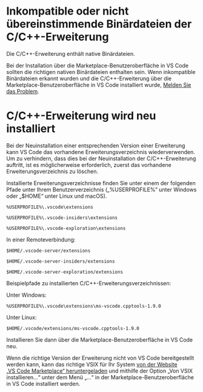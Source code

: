 <html><head></head><body><h1 data-loc-id="incompatible.extension.heading">Inkompatible oder nicht übereinstimmende Binärdateien der C/C++-Erweiterung</h1>

<p data-loc-id="incompat.extension.text1">Die C/C++-Erweiterung enthält native Binärdateien.</p>

<p data-loc-id="incompat.extension.text2">Bei der Installation über die Marketplace-Benutzeroberfläche in VS&nbsp;Code sollten die richtigen nativen Binärdateien enthalten sein. Wenn inkompatible Binärdateien erkannt wurden und die C/C++-Erweiterung über die Marketplace-Benutzeroberfläche in VS&nbsp;Code installiert wurde, <a href="https://github.com/microsoft/vscode/issues/new?assignees=&amp;labels=&amp;template=bug_report.md" data-loc-id="bug.report.link.title">Melden Sie das Problem</a>.</p>

<h1 data-loc-id="reinstalling.extension.heading">C/C++-Erweiterung wird neu installiert</h1>

<p data-loc-id="reinstall.extension.text1">Bei der Neuinstallation einer entsprechenden Version einer Erweiterung kann VS&nbsp;Code das vorhandene Erweiterungsverzeichnis wiederverwenden. Um zu verhindern, dass dies bei der Neuinstallation der C/C++-Erweiterung auftritt, ist es möglicherweise erforderlich, zuerst das vorhandene Erweiterungsverzeichnis zu löschen.</p>

<p data-loc-id="reinstall.extension.text2">Installierte Erweiterungsverzeichnisse finden Sie unter einem der folgenden Pfade unter Ihrem Benutzerverzeichnis („%USERPROFILE%“ unter Windows oder „$HOME“ unter Linux und macOS).</p>

<pre><code class="lang-bash">%USERPROFILE%\.vscode\extensions</code></pre>
<pre><code class="lang-bash">%USERPROFILE%\.vscode-insiders\extensions</code></pre>
<pre><code class="lang-bash">%USERPROFILE%\.vscode-exploration\extensions</code></pre>

<p data-loc-id="reinstall.extension.text3">In einer Remoteverbindung:</p>
<pre><code class="lang-bash">$HOME/.vscode-server/extensions</code></pre>
<pre><code class="lang-bash">$HOME/.vscode-server-insiders/extensions</code></pre>
<pre><code class="lang-bash">$HOME/.vscode-server-exploration/extensions</code></pre>

<p data-loc-id="reinstall.extension.text4">Beispielpfade zu installierten C/C++-Erweiterungsverzeichnissen:</p>

<p data-loc-id="reinstall.extension.text5">Unter Windows:</p>
<pre><code class="lang-bash">%USERPROFILE%\.vscode\extensions\ms-vscode.cpptools-1.9.0</code></pre>

<p data-loc-id="reinstall.extension.text6">Unter Linux:</p>
<pre><code class="lang-bash">$HOME/.vscode/extensions/ms-vscode.cpptools-1.9.0</code></pre>

<p data-loc-id="reinstall.extension.text7">Installieren Sie dann über die Marketplace-Benutzeroberfläche in VS&nbsp;Code neu.</p>

<p data-loc-id="reinstall.extension.text8">Wenn die richtige Version der Erweiterung nicht von VS&nbsp;Code bereitgestellt werden kann, kann das richtige VSIX für Ihr System <a href="https://marketplace.visualstudio.com/items?itemName=ms-vscode.cpptools" data-loc-id="download.vsix.link.title">von der Website „VS&nbsp;Code Marketplace“ heruntergeladen</a> und mithilfe der Option „Von VSIX installieren...“ unter dem Menü „...“ in der Marketplace-Benutzeroberfläche in VS&nbsp;Code installiert werden.</p>
</body></html>